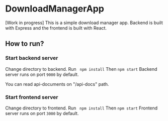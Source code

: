 # DownloadManagerApp
[Work in progress] This is a simple download manager app. Backend is built with Express and the frontend is built with React.

## How to run?
### Start backend server
Change directory to backend.
Run ``` npm install```
Then ```npm start```
Backend server runs on port ```9000``` by default. 

You can read api-documents on "/api-docs" path.

### Start frontend server
Change directory to frontend.
Run ``` npm install```
Then ```npm start```
Frontend server runs on port ```3000``` by default. 

